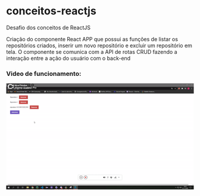 # conceitos-reactjs
Desafio dos conceitos de ReactJS

Criação do componente React APP que possui as funções de listar os repositórios criados, inserir um novo repositório e excluir um repositório em tela.
O componente se comunica com a API de rotas CRUD fazendo a interação entre a ação do usuário com o back-end

### Video de funcionamento:

![abc](reactJS.gif)
